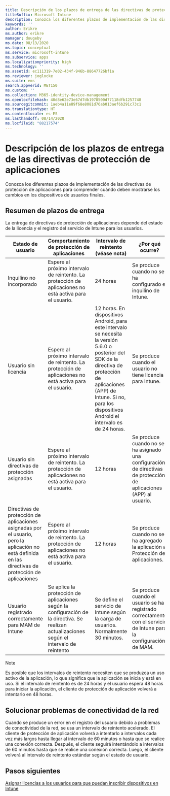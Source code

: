 ```yaml
---
title: Descripción de los plazos de entrega de las directivas de protección de aplicaciones
titleSuffix: Microsoft Intune
description: Conozca los diferentes plazos de implementación de las directivas de protección de aplicaciones para comprender cuándo deben mostrarse los cambios en los dispositivos de usuarios finales.
keywords: ''
author: Erikre
ms.author: erikre
manager: dougeby
ms.date: 08/13/2020
ms.topic: conceptual
ms.service: microsoft-intune
ms.subservice: apps
ms.localizationpriority: high
ms.technology: ''
ms.assetid: ec111319-7e02-434f-946b-88647726bf1a
ms.reviewer: joglocke
ms.suite: ems
search.appverid: MET150
ms.custom: ''
ms.collection: M365-identity-device-management
ms.openlocfilehash: 40d8e62e73e67d7db1978500d77118dfb1257748
ms.sourcegitcommit: 1aeb4a11e89f68e8081d76ab013aef6b291c73c1
ms.translationtype: HT
ms.contentlocale: es-ES
ms.lasthandoff: 08/14/2020
ms.locfileid: "88217574"
---
```

# <a name="understand-app-protection-policy-delivery-timing"></a>Descripción de los plazos de entrega de las directivas de protección de aplicaciones

Conozca los diferentes plazos de implementación de las directivas de protección de aplicaciones para comprender cuándo deben mostrarse los cambios en los dispositivos de usuarios finales.

## <a name="delivery-timing-summary"></a>Resumen de plazos de entrega

La entrega de directivas de protección de aplicaciones depende del estado de la licencia y el registro del servicio de Intune para los usuarios.  

|    Estado de usuario    |    Comportamiento de protección de aplicaciones     |    Intervalo de reintento (véase nota)    |    ¿Por qué ocurre?    |
|-----------------------------------------------------|-------------------------------------------------------------------------------------------------|--------------------------------------------------------------------------------------|-----------------------------------------------------------------------------------------------------------|
|    Inquilino no incorporado    |    Espere al próximo intervalo de reintento.  La protección de aplicaciones no está activa para el usuario.    |    24 horas    |    Se produce cuando no se ha configurado el inquilino de Intune.    |
|    Usuario sin licencia     |    Espere al próximo intervalo de reintento.  La protección de aplicaciones no está activa para el usuario.     |    12 horas. En dispositivos Android, para este intervalo se necesita la versión 5.6.0 o posterior del SDK de la directiva de protección de aplicaciones (APP) de Intune. Si no, para los dispositivos Android el intervalo es de 24 horas.   |    Se produce cuando el usuario no tiene licencia para Intune.    |
|    Usuario sin directivas de protección asignadas    |    Espere al próximo intervalo de reintento.  La protección de aplicaciones no está activa para el usuario.    |    12 horas        |    Se produce cuando no se ha asignado una configuración de directivas de protección de aplicaciones (APP) al usuario.    |
|    Directivas de protección de aplicaciones asignadas por el usuario, pero la aplicación no está definida en las directivas de protección de aplicaciones   |    Espere al próximo intervalo de reintento.  La protección de aplicaciones no está activa para el usuario.    |    12 horas        |    Se produce cuando no se ha agregado la aplicación a Protección de aplicaciones.    |
|    Usuario registrado correctamente para MAM de Intune    |    Se aplica la protección de aplicaciones según la configuración de la directiva.    Se realizan actualizaciones según el intervalo de reintento    |    Se define el servicio de Intune según la carga de usuarios.    Normalmente 30 minutos.     |    Se produce cuando el usuario se ha registrado correctamente con el servicio de Intune para la configuración de MAM.    |

> [!NOTE]
> Es posible que los intervalos de reintento necesiten que se produzca un uso activo de la aplicación, lo que significa que la aplicación se inicia y está en uso.  Si el intervalo de reintento es de 24 horas y el usuario espera 48 horas para iniciar la aplicación, el cliente de protección de aplicación volverá a intentarlo en 48 horas.

## <a name="handling-network-connectivity-issues"></a>Solucionar problemas de conectividad de la red

Cuando se produce un error en el registro del usuario debido a problemas de conectividad de la red, se usa un intervalo de reintento acelerado.  El cliente de protección de aplicación volverá a intentarlo a intervalos cada vez más largos hasta llegar al intervalo de 60 minutos o hasta que se realice una conexión correcta.  Después, el cliente seguirá intentándolo a intervalos de 60 minutos hasta que se realice una conexión correcta. Luego, el cliente volverá al intervalo de reintento estándar según el estado de usuario.

## <a name="next-steps"></a>Pasos siguientes

[Asignar licencias a los usuarios para que puedan inscribir dispositivos en Intune](../fundamentals/licenses-assign.md)


